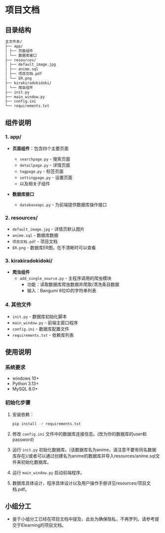 # 项目文档

## 目录结构

```txt
主文件夹/
├── app/
│ ├── 页面组件
│ └── 数据库接口
├── resources/
│ ├── default_image.jpg
│ ├── anime.sql
│ ├── 项目文档.pdf
│ └── ER.png
├── kirakiradokidoki/
│ └── 爬虫组件
├── init.py
├── main_window.py
├── config.ini
└── requirements.txt
```

## 组件说明

### 1. app/

- **页面组件**：包含四个主要页面
  - `searchpage.py` - 搜索页面
  - `detailpage.py` - 详情页面
  - `tagpage.py` - 标签页面
  - `settingpage.py` - 设置页面
  - 以及相关子组件

- **数据库接口**
  - `databaseapi.py` - 为前端提供数据库操作接口

### 2. resources/

- `default_image.jpg` - 详情页默认图片
- `anime.sql` - 数据库数据
- `项目文档.pdf` - 项目文档
- `ER.png` - 数据库ER图，在不清晰时可以查看

### 3. kirakiradokidoki/

- **爬虫组件**
  - `add_single_source.py` - 主程序调用的爬虫模块
    - 功能：读取数据库爬虫数据并爬取/清洗条目数据
    - 输入：Bangumi 6位ID的字符串列表

### 4. 其他文件

- `init.py` - 数据库初始化脚本
- `main_window.py` - 前端主窗口程序
- `config.ini` - 数据库配置文件
- `requirements.txt` - 依赖库列表

## 使用说明

### 系统要求

- windows 10+
- Python 3.13+
- MySQL 8.0+

### 初始化步骤

1. 安装依赖：

   ```bash
   pip install -r requirements.txt
   ```

2. 修改 `config.ini` 文件中的数据库连接信息。(改为你的数据库的user和password)

3. 运行 `init.py` 初始化数据库。(该数据库名为anime，请注意不要有同名数据库存在)/或者可以通过创建名为anime的数据库并导入resources/anime.sql文件来初始化数据库。

4. 运行 `main_window.py` 启动前端程序。

5. 数据库具体设计，程序具体设计以及用户操作手册详见resources/项目文档.pdf。

## 小组分工

- 鉴于小组分工已经在项目文档中提及，此处为确保隐私，不再罗列，请参考提交于Elearning的项目文档。
